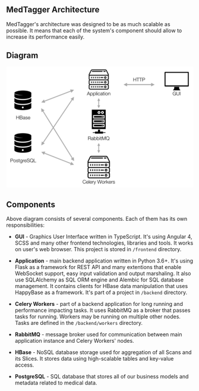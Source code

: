 MedTagger Architecture
----------------------

MedTagger's architecture was designed to be as much scalable as possible. It means
 that each of the system's component should allow to increase its performance easily.

## Diagram

![MedTagger Architecture](/docs/assets/architecture.png)

## Components

Above diagram consists of several components. Each of them has its own responsibilities:

 - **GUI** - Graphics User Interface written in TypeScript. It's using Angular 4, SCSS and many
   other frontend technologies, libraries and tools. It works on user's web browser. This
   project is stored in `/frontend` directory.

 - **Application** - main backend application written in Python 3.6+. It's using Flask as a
   framework for REST API and many extentions that enable WebSocket support, easy
   input validation and output marshaling. It also use SQLAlchemy as SQL ORM engine and
   Alembic for SQL database management. It contains clients for HBase data manipulation
   that uses HappyBase as a framework. It's part of a project in `/backend` directory.

 - **Celery Workers** - part of a backend application for long running and performance
   impacting tasks. It uses RabbitMQ as a broker that passes tasks for running. Workers
   may be running on multiple other nodes. Tasks are defined in the `/backend/workers`
   directory.

 - **RabbitMQ** - message broker used for communication between main application instance
   and Celery Workers' nodes.

 - **HBase** - NoSQL database storage used for aggregation of all Scans and its Slices. It
   stores data using high-scalable tables and key-value access.

 - **PostgreSQL** - SQL database that stores all of our business models and metadata related
   to medical data.

